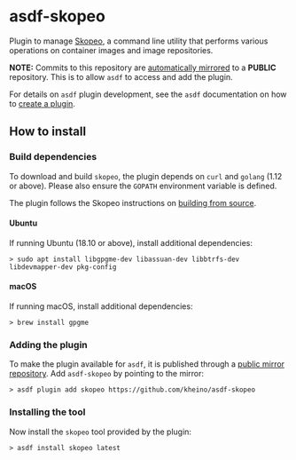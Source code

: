 # asdf-skopeo

Plugin to manage [Skopeo](https://github.com/containers/skopeo), a command line utility that performs various operations on container images and image repositories.

**NOTE:** Commits to this repository are [automatically mirrored](https://docs.gitlab.com/ee/user/project/repository/mirror/) to a **PUBLIC** repository. This is to allow `asdf` to access and add the plugin.

For details on `asdf` plugin development, see the `asdf` documentation on how to [create a plugin](https://asdf-vm.com/plugins/create.html).

## How to install

### Build dependencies

To download and build `skopeo`, the plugin depends on `curl` and `golang` (1.12 or above). Please also ensure the `GOPATH` environment variable is defined.

The plugin follows the Skopeo instructions on [building from source](https://github.com/containers/skopeo/blob/main/install.md#building-from-source).

#### Ubuntu

If running Ubuntu (18.10 or above), install additional dependencies:

```shell
> sudo apt install libgpgme-dev libassuan-dev libbtrfs-dev libdevmapper-dev pkg-config
```

#### macOS

If running macOS, install additional dependencies:

```shell
> brew install gpgme
```

### Adding the plugin

To make the plugin available for `asdf`, it is published through a [public mirror repository](https://github.com/kheino/asdf-skopeo). Add `asdf-skopeo` by pointing to the mirror:

```shell
> asdf plugin add skopeo https://github.com/kheino/asdf-skopeo
```

### Installing the tool

Now install the `skopeo` tool provided by the plugin:

```shell
> asdf install skopeo latest
```
